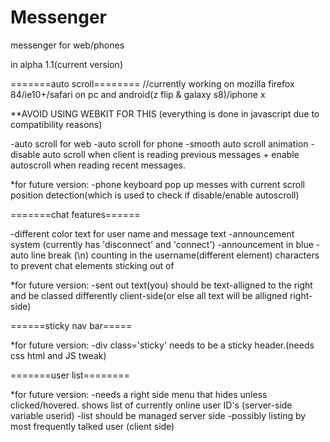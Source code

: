# Messenger
messenger for web/phones


in alpha 1.1(current version)

=======auto scroll========
//currently working on mozilla firefox 84/ie10+/safari on pc and android(z flip & galaxy s8)/iphone x

**AVOID USING WEBKIT FOR THIS (everything is done in javascript due to compatibility reasons)

-auto scroll for web
-auto scroll for phone
-smooth auto scroll animation
-disable auto scroll when client is reading previous messages + enable autoscroll when reading recent messages.

*for future version:
-phone keyboard pop up messes with current scroll position detection(which is used to check if disable/enable autoscroll)

=======chat features======

-different color text for user name and message text
-announcement system (currently has 'disconnect' and 'connect')
-announcement in blue
-auto line break (\n) counting in the username(different element) characters to prevent chat elements sticking out of <div>

*for future version:
-sent out text(you) should be text-alligned to the right and be classed differently client-side(or else all text will be alligned right-side)

======sticky nav bar=====

*for future version:
-div class='sticky' needs to be a sticky header.(needs css html and JS tweak)

=======user list========

*for future version:
-needs a right side menu that hides unless clicked/hovered. shows list of currently online user ID's (server-side variable userid)
-list should be managed server side
-possibly listing by most frequently talked user (client side)


